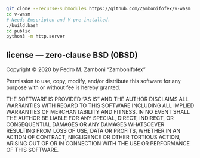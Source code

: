 ~~~ Bash
git clone --recurse-submodules https://github.com/Zambonifofex/v-wasm
cd v-wasm
# Needs Emscripten and V pre‐installed.
./build.bash
cd public
python3 -m http.server
~~~

license — zero‐clause BSD (0BSD)
---

Copyright © 2020 by Pedro M. Zamboni “Zambonifofex”

Permission to use, copy, modify, and/or distribute this software for any purpose with or without fee is hereby granted.

THE SOFTWARE IS PROVIDED “AS IS” AND THE AUTHOR DISCLAIMS ALL WARRANTIES WITH REGARD TO THIS SOFTWARE INCLUDING ALL IMPLIED WARRANTIES OF MERCHANTABILITY AND FITNESS. IN NO EVENT SHALL THE AUTHOR BE LIABLE FOR ANY SPECIAL, DIRECT, INDIRECT, OR CONSEQUENTIAL DAMAGES OR ANY DAMAGES WHATSOEVER RESULTING FROM LOSS OF USE, DATA OR PROFITS, WHETHER IN AN ACTION OF CONTRACT, NEGLIGENCE OR OTHER TORTIOUS ACTION, ARISING OUT OF OR IN CONNECTION WITH THE USE OR PERFORMANCE OF THIS SOFTWARE.
